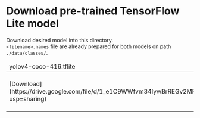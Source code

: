 # Download pre-trained TensorFlow Lite model


Download desired model into this directory.<br>
`<filename>.names` file are already prepared for both models on path `./data/classes/`.<br> 

<table>
	<thead>
		<td>yolov4-coco-416.tflite</td>
		<td>yolov4-license-plate-416.tflite</td>
	</thead>
	<tr>
		<td>[Download](https://drive.google.com/file/d/1_e1C9WWfvm34IywBrREGv2MPI4zkHjOI/view?usp=sharing)</td>
		<td>[Download](https://drive.google.com/file/d/1gFQSK-JFyFmdz19mpN6X15_aC8KQiZuA/view?usp=sharing)</td>
	</tr>
</table>
